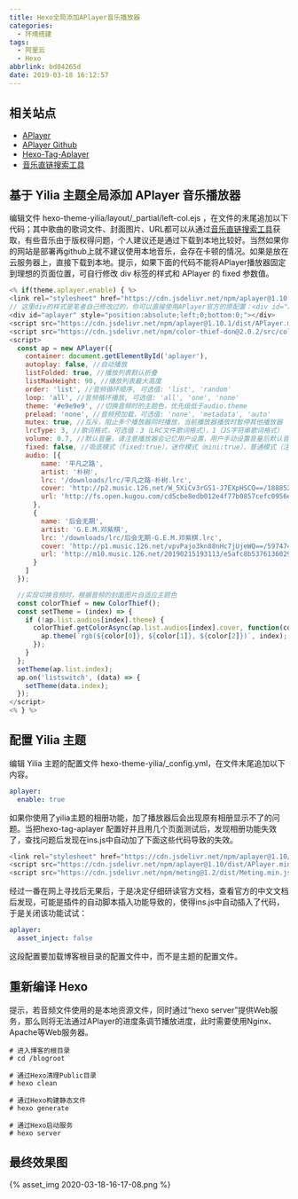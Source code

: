 ```yaml
---
title: Hexo全局添加APlayer音乐播放器
categories:
  - 环境搭建
tags:
  - 阿里云
  - Hexo
abbrlink: bd04265d
date: 2019-03-18 16:12:57
---
```


## 相关站点

+ [APlayer](https://aplayer.js.org/#/)
+ [APlayer Github](https://github.com/MoePlayer/APlayer)
+ [Hexo-Tag-Aplayer](https://github.com/MoePlayer/hexo-tag-aplayer)
+ [音乐直链搜索工具](https://music.liuzhijin.cn/)
<!--more-->
## 基于 Yilia 主题全局添加 APlayer 音乐播放器

编辑文件 hexo-theme-yilia/layout/_partial/left-col.ejs ，在文件的末尾追加以下代码；其中歌曲的歌词文件、封面图片、URL都可以从通过[音乐直链搜索工具](https://music.liuzhijin.cn/)获取，有些音乐由于版权得问题，个人建议还是通过下载到本地比较好。当然如果你的网站是部署再github上就不建议使用本地音乐，会存在卡顿的情况。如果是放在云服务器上，直接下载到本地。提示，如果下面的代码不能将APlayer播放器固定到理想的页面位置，可自行修改 div 标签的样式和 APlayer 的 fixed 参数值。

```js
<% if(theme.aplayer.enable) { %>
<link rel="stylesheet" href="https://cdn.jsdelivr.net/npm/aplayer@1.10.1/dist/APlayer.min.css">
// 这里div的样式是笔者自己修改过的，你可以直接使用APlayer官方的原配置：<div id="aplayer"></div>
<div id="aplayer" style="position:absolute;left;0;bottom:0;"></div>
<script src="https://cdn.jsdelivr.net/npm/aplayer@1.10.1/dist/APlayer.min.js"></script>
<script src="https://cdn.jsdelivr.net/npm/color-thief-don@2.0.2/src/color-thief.js"></script>
<script>
  const ap = new APlayer({
    container: document.getElementById('aplayer'),
    autoplay: false, //自动播放
    listFolded: true, //播放列表默认折叠
    listMaxHeight: 90, //播放列表最大高度
    order: 'list', //音频循环顺序, 可选值: 'list', 'random'
    loop: 'all', //音频循环播放, 可选值: 'all', 'one', 'none'
    theme: '#e9e9e9', //切换音频时的主题色，优先级低于audio.theme
    preload: 'none', //音频预加载，可选值: 'none', 'metadata', 'auto'
    mutex: true, //互斥，阻止多个播放器同时播放，当前播放器播放时暂停其他播放器
    lrcType: 3, //歌词格式，可选值：3（LRC文件歌词格式），1（JS字符串歌词格式）
    volume: 0.7, //默认音量，请注意播放器会记忆用户设置，用户手动设置音量后默认音量即失效
    fixed: false, //吸底模式（fixed:true），迷你模式（mini:true），普通模式（注释此行或者设置fixed:false）
    audio: [{
        name: '平凡之路',
        artist: '朴树',
        lrc: '/downloads/lrc/平凡之路-朴树.lrc',
        cover: 'http://p2.music.126.net/W_5XiCv3rGS1-J7EXpHSCQ==/18885211718782327.jpg?param=300x300',
        url: 'http://fs.open.kugou.com/cd5cbe8edb012e4f77b0857cefc0956e/5c66accf/G097/M08/0A/1F/AYcBAFkQGpOAMUpuAEm-3SlWMyk951.mp3'
      },
      {
        name: '后会无期',
        artist: 'G.E.M.邓紫棋',
        lrc: '/downloads/lrc/后会无期-G.E.M.邓紫棋.lrc',
        cover: 'http://p1.music.126.net/vpvPajo3kn88nHc7jUjeWQ==/5974746185758035.jpg?param=300x300',
        url: 'http://m10.music.126.net/20190215193113/e5afc8b5376136029366f2053cf30f85/ymusic/2c87/6ec3/582e/0d572dcc04f8de34133c0f364b74c30c.mp3'
      }
    ]
  });

  //实现切换音频时，根据音频的封面图片自适应主题色
  const colorThief = new ColorThief();
  const setTheme = (index) => {
    if (!ap.list.audios[index].theme) {
      colorThief.getColorAsync(ap.list.audios[index].cover, function(color) {
        ap.theme(`rgb(${color[0]}, ${color[1]}, ${color[2]})`, index);
      });
    }
  };
  setTheme(ap.list.index);
  ap.on('listswitch', (data) => {
    setTheme(data.index);
  });
</script>
<% } %>
```

## 配置 Yilia 主题

编辑 Yilia 主题的配置文件 hexo-theme-yilia/_config.yml，在文件末尾追加以下内容。

```yml
aplayer:
  enable: true
```

如果你使用了yilia主题的相册功能，加了播放器后会出现原有相册显示不了的问题。当把hexo-tag-aplayer 配置好并且用几个页面测试后，发现相册功能失效了，查找问题后发现在ins.js中自动加了下面这些代码导致的失效。

```js
<link rel="stylesheet" href="https://cdn.jsdelivr.net/npm/aplayer@1.10/dist/APlayer.min.css">
<script src="https://cdn.jsdelivr.net/npm/aplayer@1.10/dist/APlayer.min.js"></script>
<script src="https://cdn.jsdelivr.net/npm/meting@1.2/dist/Meting.min.js"></script>
```

经过一番在网上寻找后无果后，于是决定仔细研读官方文档，查看官方的中文文档后发现，可能是插件的自动脚本插入功能导致的，使得ins.js中自动插入了代码，于是关闭该功能试试：

```yml
aplayer:
  asset_inject: false
```

这段配置要加载博客根目录的配置文件中，而不是主题的配置文件。

## 重新编译 Hexo

提示，若音频文件使用的是本地资源文件，同时通过“hexo server”提供Web服务，那么则将无法通过APlayer的进度条调节播放进度，此时需要使用Nginx、Apache等Web服务器。

```shell
# 进入博客的根目录
# cd /blogroot

# 通过Hexo清理Public目录
# hexo clean

# 通过Hexo构建静态文件
# hexo generate

# 通过Hexo启动服务
# hexo server
```

## 最终效果图

{% asset_img 2020-03-18-16-17-08.png %}

